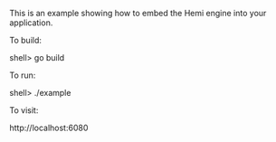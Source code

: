 This is an example showing how to embed the Hemi engine into your application.

To build:

  shell> go build

To run:

  shell> ./example

To visit:

  http://localhost:6080
